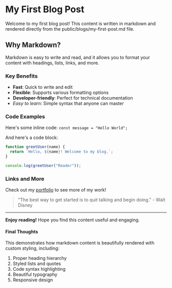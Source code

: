 # My First Blog Post

Welcome to my first blog post! This content is written in markdown and rendered directly from the public/blogs/my-first-post.md file.

## Why Markdown?

Markdown is easy to write and read, and it allows you to format your content with headings, lists, links, and more.

### Key Benefits

- **Fast**: Quick to write and edit
- **Flexible**: Supports various formatting options
- **Developer-friendly**: Perfect for technical documentation
- _Easy to learn_: Simple syntax that anyone can master

### Code Examples

Here's some inline code: `const message = "Hello World";`

And here's a code block:

```javascript
function greetUser(name) {
  return `Hello, ${name}! Welcome to my blog.`;
}

console.log(greetUser("Reader"));
```

### Links and More

Check out my [portfolio](/) to see more of my work!

> "The best way to get started is to quit talking and begin doing." - Walt Disney

---

**Enjoy reading!** Hope you find this content useful and engaging.

#### Final Thoughts

This demonstrates how markdown content is beautifully rendered with custom styling, including:

1. Proper heading hierarchy
2. Styled lists and quotes
3. Code syntax highlighting
4. Beautiful typography
5. Responsive design
